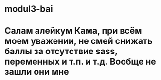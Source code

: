 # modul3-bai
# Салам алейкум Кама, при всём моем уважении, не смей снижать баллы за отсутствие sass, переменных и т.п. и т.д. Вообще не зашли они мне
